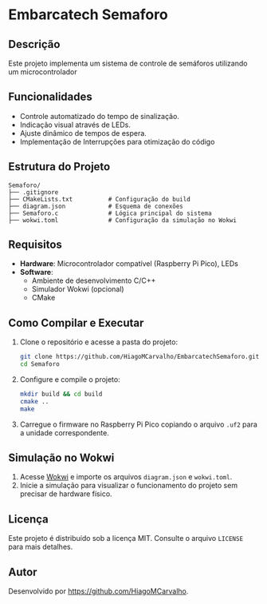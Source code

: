 # Embarcatech Semaforo

## Descrição
Este projeto implementa um sistema de controle de semáforos utilizando um microcontrolador

## Funcionalidades
- Controle automatizado do tempo de sinalização.
- Indicação visual através de LEDs.
- Ajuste dinâmico de tempos de espera.
- Implementação de Interrupções para otimização do código

## Estrutura do Projeto
```
Semaforo/
├── .gitignore
├── CMakeLists.txt          # Configuração do build
├── diagram.json            # Esquema de conexões
├── Semaforo.c              # Lógica principal do sistema
├── wokwi.toml              # Configuração da simulação no Wokwi
```

## Requisitos
- **Hardware**: Microcontrolador compatível (Raspberry Pi Pico), LEDs
- **Software**:
  - Ambiente de desenvolvimento C/C++
  - Simulador Wokwi (opcional)
  - CMake

## Como Compilar e Executar
1. Clone o repositório e acesse a pasta do projeto:
   ```sh
   git clone https://github.com/HiagoMCarvalho/EmbarcatechSemaforo.git
   cd Semaforo
   ```
2. Configure e compile o projeto:
   ```sh
   mkdir build && cd build
   cmake ..
   make
   ```
3. Carregue o firmware no Raspberry Pi Pico copiando o arquivo `.uf2` para a unidade correspondente.

## Simulação no Wokwi
1. Acesse [Wokwi](https://wokwi.com/) e importe os arquivos `diagram.json` e `wokwi.toml`.
2. Inicie a simulação para visualizar o funcionamento do projeto sem precisar de hardware físico.

## Licença
Este projeto é distribuído sob a licença MIT. Consulte o arquivo `LICENSE` para mais detalhes.

## Autor
Desenvolvido por <https://github.com/HiagoMCarvalho>.

